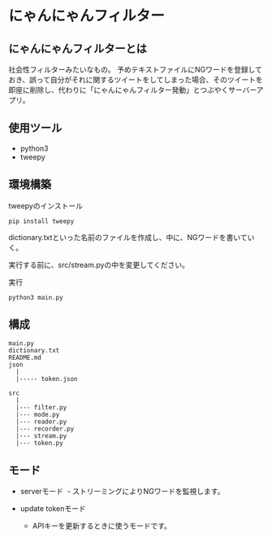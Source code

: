 # にゃんにゃんフィルター

## にゃんにゃんフィルターとは

社会性フィルターみたいなもの。
予めテキストファイルにNGワードを登録しておき、誤って自分がそれに関するツイートをしてしまった場合、そのツイートを即座に削除し、代わりに「にゃんにゃんフィルター発動」とつぶやくサーバーアプリ。

## 使用ツール

- python3
- tweepy

## 環境構築

tweepyのインストール
```
pip install tweepy
```

dictionary.txtといった名前のファイルを作成し、中に、NGワードを書いていく。  

実行する前に、src/stream.pyの中を変更してください。

実行
```
python3 main.py
```

## 構成

```
main.py
dictionary.txt
README.md
json
  |
  |----- token.json
 
src
  |
  |--- filter.py
  |--- mode.py
  |--- reader.py
  |--- recorder.py
  |--- stream.py
  |--- token.py
```

## モード

- serverモード
  - ストリーミングによりNGワードを監視します。
 
- update tokenモード
  - APIキーを更新するときに使うモードです。
 
 
